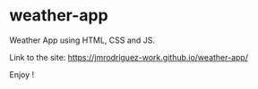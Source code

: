 # weather-app
Weather App using HTML, CSS and JS. 

Link to the site: https://jmrodriguez-work.github.io/weather-app/

Enjoy !
